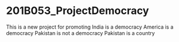 # 201B053_ProjectDemocracy
This is a new project for promoting
India is a democracy
America is a democracy
Pakistan is not a democracy
Pakistan is a country
